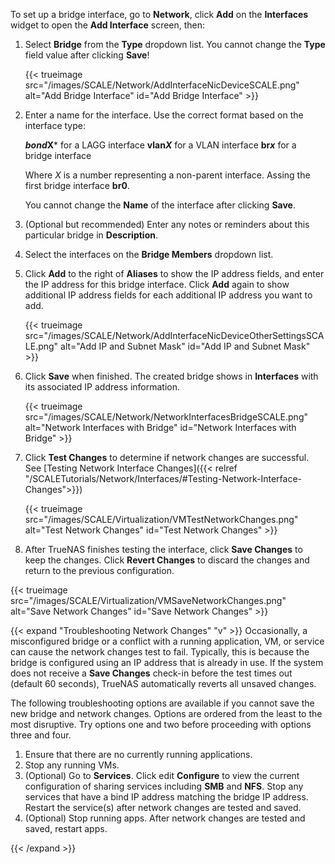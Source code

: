 &NewLine;

To set up a bridge interface, go to **Network**, click **Add** on the **Interfaces** widget to open the **Add Interface** screen, then:

1. Select **Bridge** from the **Type** dropdown list.
   You cannot change the **Type** field value after clicking **Save**!

   {{< trueimage src="/images/SCALE/Network/AddInterfaceNicDeviceSCALE.png" alt="Add Bridge Interface" id="Add Bridge Interface" >}}

2. Enter a name for the interface.
   Use the correct format based on the interface type:
   
   ***bond*X*** for a LAGG interface
   **vlan*X*** for a VLAN interface
   **br*x*** for a bridge interface
   
   Where *X* is a number representing a non-parent interface. Assing the first bridge interface **br0**.

   You cannot change the **Name** of the interface after clicking **Save**.

3. (Optional but recommended) Enter any notes or reminders about this particular bridge in **Description**.

4. Select the interfaces on the **Bridge Members** dropdown list.

5. Click **Add** to the right of **Aliases** to show the IP address fields, and enter the IP address for this bridge interface.
   Click **Add** again to show additional IP address fields for each additional IP address you want to add.

   {{< trueimage src="/images/SCALE/Network/AddInterfaceNicDeviceOtherSettingsSCALE.png" alt="Add IP and Subnet Mask" id="Add IP and Subnet Mask" >}}

6. Click **Save** when finished. The created bridge shows in **Interfaces** with its associated IP address information.

   {{< trueimage src="/images/SCALE/Network/NetworkInterfacesBridgeSCALE.png" alt="Network Interfaces with Bridge" id="Network Interfaces with Bridge" >}}

7. Click **Test Changes** to determine if network changes are successful.
   See [Testing Network Interface Changes]({{< relref "/SCALETutorials/Network/Interfaces/#Testing-Network-Interface-Changes">}})

   {{< trueimage src="/images/SCALE/Virtualization/VMTestNetworkChanges.png" alt="Test Network Changes" id="Test Network Changes" >}}

8. After TrueNAS finishes testing the interface, click **Save Changes** to keep the changes.
   Click **Revert Changes** to discard the changes and return to the previous configuration.

{{< trueimage src="/images/SCALE/Virtualization/VMSaveNetworkChanges.png" alt="Save Network Changes" id="Save Network Changes" >}}

{{< expand "Troubleshooting Network Changes" "v" >}}
Occasionally, a misconfigured bridge or a conflict with a running application, VM, or service can cause the network changes test to fail.
Typically, this is because the bridge is configured using an IP address that is already in use.
If the system does not receive a **Save Changes** check-in before the test times out (default 60 seconds), TrueNAS automatically reverts all unsaved changes.

The following troubleshooting options are available if you cannot save the new bridge and network changes.
Options are ordered from the least to the most disruptive.
Try options one and two before proceeding with options three and four.

  1. Ensure that there are no currently running applications.
  2. Stop any running VMs.
  3. (Optional) Go to **Services**.
     Click <span class="material-icons">edit</span> **Configure** to view the current configuration of sharing services including **SMB** and **NFS**.
     Stop any services that have a bind IP address matching the bridge IP address.
     Restart the service(s) after network changes are tested and saved.
  4. (Optional) Stop running apps.
     After network changes are tested and saved, restart apps.

{{< /expand >}}
